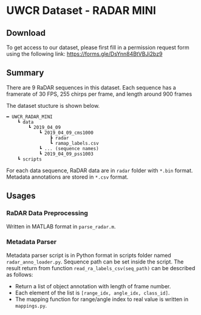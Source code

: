 # UWCR Dataset - RADAR MINI

## Download

To get access to our dataset, please first fill in a permission request form using the following link:
https://forms.gle/DsYnn84BtVBJi2bz9

## Summary

There are 9 RaDAR sequences in this dataset. 
Each sequence has a framerate of 30 FPS, 255 chirps per frame, and length around 900 frames

The dataset stucture is shown below. 
```
━ UWCR_RADAR_MINI
    ┗ data
        ┗ 2019_04_09
            ┗ 2019_04_09_cms1000
                ┣ radar
                ┗ ramap_labels.csv
            ┗ ... (sequence names)
            ┗ 2019_04_09_pss1003
    ┗ scripts
```

For each data sequence, RaDAR data are in `radar` folder with `*.bin` format. 
Metadata annotations are stored in `*.csv` format. 

## Usages

### RaDAR Data Preprocessing

Written in MATLAB format in `parse_radar.m`.

### Metadata Parser

Metadata parser script is in Python format in scripts folder named `radar_anno_loader.py`.
Sequence path can be set inside the script. 
The result return from function `read_ra_labels_csv(seq_path)` can be described as follows:

- Return a list of object annotation with length of frame number.
- Each element of the list is `[range_idx, angle_idx, class_id]`. 
- The mapping function for range/angle index to real value is written in `mappings.py`.
